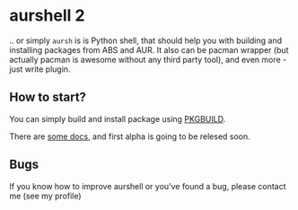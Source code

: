 aurshell 2
==========

.. or simply `aursh` is is Python shell, that should help you with building
and installing packages from ABS and AUR. It also can be pacman wrapper (but
actually pacman is awesome without any third party tool), and even more -just
write plugin.

How to start?
-------------

You can simply build and install package using
[PKGBUILD](http://aur.archlinux.org/packages.php?ID=33423).

There are [some docs](http://github.com/husio/aursh/tree/v2/doc/), and
first alpha is going to be relesed soon.


Bugs
----

If you know how to improve aurshell or you've found a bug, please contact me
(see my profile)
